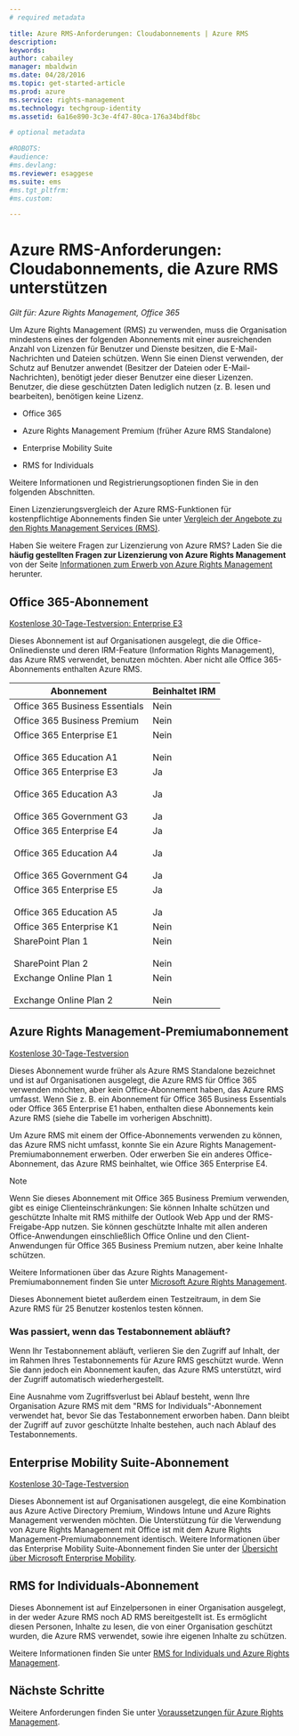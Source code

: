 ```yaml
---
# required metadata

title: Azure RMS-Anforderungen: Cloudabonnements | Azure RMS
description:
keywords:
author: cabailey
manager: mbaldwin
ms.date: 04/28/2016
ms.topic: get-started-article
ms.prod: azure
ms.service: rights-management
ms.technology: techgroup-identity
ms.assetid: 6a16e890-3c3e-4f47-80ca-176a34bdf8bc

# optional metadata

#ROBOTS:
#audience:
#ms.devlang:
ms.reviewer: esaggese
ms.suite: ems
#ms.tgt_pltfrm:
#ms.custom:

---
```



# Azure RMS-Anforderungen: Cloudabonnements, die Azure RMS unterstützen

*Gilt für: Azure Rights Management, Office 365*

Um Azure Rights Management (RMS) zu verwenden, muss die Organisation mindestens eines der folgenden Abonnements mit einer ausreichenden Anzahl von Lizenzen für Benutzer und Dienste besitzen, die E-Mail-Nachrichten und Dateien schützen. Wenn Sie einen Dienst verwenden, der Schutz auf Benutzer anwendet (Besitzer der Dateien oder E-Mail-Nachrichten), benötigt jeder dieser Benutzer eine dieser Lizenzen. Benutzer, die diese geschützten Daten lediglich nutzen (z. B. lesen und bearbeiten), benötigen keine Lizenz.

-   Office 365

-   Azure Rights Management Premium (früher Azure RMS Standalone)

-   Enterprise Mobility Suite

-   RMS for Individuals

Weitere Informationen und Registrierungsoptionen finden Sie in den folgenden Abschnitten.

Einen Lizenzierungsvergleich der Azure RMS-Funktionen für kostenpflichtige Abonnements finden Sie unter [Vergleich der Angebote zu den Rights Management Services (RMS)](http://technet.microsoft.com/dn858608).

Haben Sie weitere Fragen zur Lizenzierung von Azure RMS? Laden Sie die **häufig gestellten Fragen zur Lizenzierung von Azure Rights Management** von der Seite [Informationen zum Erwerb von Azure Rights Management](https://www.microsoft.com/en-us/server-cloud/products/azure-rights-management/Purchasing.aspx) herunter. 

## Office 365-Abonnement
[Kostenlose 30-Tage-Testversion: Enterprise E3](http://go.microsoft.com/fwlink/p/?LinkID=403802)

Dieses Abonnement ist auf Organisationen ausgelegt, die die Office-Onlinedienste und deren IRM-Feature (Information Rights Management), das Azure RMS verwendet, benutzen möchten. Aber nicht alle Office 365-Abonnements enthalten Azure RMS.

Abonnement  |Beinhaltet IRM 
------------- | ------------- |
Office 365 Business Essentials|Nein|
Office 365 Business Premium|Nein|
Office 365 Enterprise E1 <br /><br /> Office 365 Education A1|Nein <br /><br /> Nein|
Office 365 Enterprise E3 <br /><br /> Office 365 Education A3 <br /><br /> Office 365 Government G3|Ja <br /><br /> Ja <br /><br /> Ja|
Office 365 Enterprise E4 <br /><br /> Office 365 Education A4 <br /><br /> Office 365 Government G4|Ja <br /><br /> Ja <br /><br /> Ja|
Office 365 Enterprise E5 <br /><br /> Office 365 Education A5|Ja <br /><br /> Ja|
Office 365 Enterprise K1|Nein|
SharePoint Plan 1 <br /><br /> SharePoint Plan 2|Nein <br /><br /> Nein|
Exchange Online Plan 1 <br /><br /> Exchange Online Plan 2|Nein <br /><br /> Nein|


## Azure Rights Management-Premiumabonnement
[Kostenlose 30-Tage-Testversion](https://portal.microsoftonline.com/Signup/MainSignUp15.aspx?&amp;OfferId=A43415D3-404C-4df3-B31B-AAD28118A778&amp;dl=RIGHTSMANAGEMENT&amp;ali=1)

Dieses Abonnement wurde früher als Azure RMS Standalone bezeichnet und ist auf Organisationen ausgelegt, die Azure RMS für Office 365 verwenden möchten, aber kein Office-Abonnement haben, das Azure RMS umfasst. Wenn Sie z. B. ein Abonnement für Office 365 Business Essentials oder Office 365 Enterprise E1 haben, enthalten diese Abonnements kein Azure RMS (siehe die Tabelle im vorherigen Abschnitt). 

Um Azure RMS mit einem der Office-Abonnements verwenden zu können, das Azure RMS nicht umfasst, konnte Sie ein Azure Rights Management-Premiumabonnement erwerben. Oder erwerben Sie ein anderes Office-Abonnement, das Azure RMS beinhaltet, wie Office 365 Enterprise E4.

> [!NOTE]
> Wenn Sie dieses Abonnement mit Office 365 Business Premium verwenden, gibt es einige Clienteinschränkungen: Sie können Inhalte schützen und geschützte Inhalte mit RMS mithilfe der Outlook Web App und der RMS-Freigabe-App nutzen. Sie können geschützte Inhalte mit allen anderen Office-Anwendungen einschließlich Office Online und den Client-Anwendungen für Office 365 Business Premium nutzen, aber keine Inhalte schützen.

Weitere Informationen über das Azure Rights Management-Premiumabonnement finden Sie unter [Microsoft Azure Rights Management](http://products.office.com/business/microsoft-azure-rights-management).

Dieses Abonnement bietet außerdem einen Testzeitraum, in dem Sie Azure RMS für 25 Benutzer kostenlos testen können. 

### Was passiert, wenn das Testabonnement abläuft?
Wenn Ihr Testabonnement abläuft, verlieren Sie den Zugriff auf Inhalt, der im Rahmen Ihres Testabonnements für Azure RMS geschützt wurde. Wenn Sie dann jedoch ein Abonnement kaufen, das Azure RMS unterstützt, wird der Zugriff automatisch wiederhergestellt.

Eine Ausnahme vom Zugriffsverlust bei Ablauf besteht, wenn Ihre Organisation Azure RMS mit dem "RMS for Individuals"-Abonnement verwendet hat, bevor Sie das Testabonnement erworben haben. Dann bleibt der Zugriff auf zuvor geschützte Inhalte bestehen, auch nach Ablauf des Testabonnements.

## Enterprise Mobility Suite-Abonnement
[Kostenlose 30-Tage-Testversion](http://go.microsoft.com/fwlink/?LinkId=615385)

Dieses Abonnement ist auf Organisationen ausgelegt, die eine Kombination aus Azure Active Directory Premium, Windows Intune und Azure Rights Management verwenden möchten. Die Unterstützung für die Verwendung von Azure Rights Management mit Office ist mit dem Azure Rights Management-Premiumabonnement identisch. 
Weitere Informationen über das Enterprise Mobility Suite-Abonnement finden Sie unter der [Übersicht über Microsoft Enterprise Mobility](http://go.microsoft.com/fwlink/?LinkId=615386).

## RMS for Individuals-Abonnement
Dieses Abonnement ist auf Einzelpersonen in einer Organisation ausgelegt, in der weder Azure RMS noch AD RMS bereitgestellt ist. Es ermöglicht diesen Personen, Inhalte zu lesen, die von einer Organisation geschützt wurden, die Azure RMS verwendet, sowie ihre eigenen Inhalte zu schützen.

Weitere Informationen finden Sie unter [RMS for Individuals und Azure Rights Management](../understand-explore/rms-for-individuals.md).

## Nächste Schritte
Weitere Anforderungen finden Sie unter [Voraussetzungen für Azure Rights Management](requirements-azure-rms.md).

<!--HONumber=May16_HO2-->


